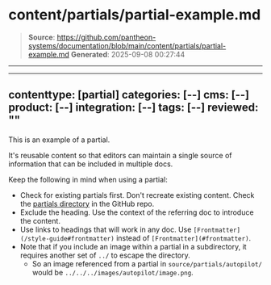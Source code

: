 # content/partials/partial-example.md

> **Source**: https://github.com/pantheon-systems/documentation/blob/main/content/partials/partial-example.md
> **Generated**: 2025-09-08 00:27:44

---

---
contenttype: [partial]
categories: [--]
cms: [--]
product: [--]
integration: [--]
tags: [--]
reviewed: ""
---


This is an example of a partial.

It's reusable content so that editors can maintain a single source of information that can be included in multiple docs.

Keep the following in mind when using a partial:

- Check for existing partials first. Don't recreate existing content. Check the [partials directory](https://github.com/pantheon-systems/documentation/tree/main/source/content/partials) in the GitHub repo.
- Exclude the heading. Use the context of the referring doc to introduce the content.
- Use links to headings that will work in any doc. Use `[Frontmatter](/style-guide#frontmatter)` instead of `[Frontmatter](#frontmatter)`.
- Note that if you include an image within a partial in a subdirectory, it requires another set of `../` to escape the directory.
   - So an image referenced from a partial in `source/partials/autopilot/` would be `../../../images/autopilot/image.png`.
